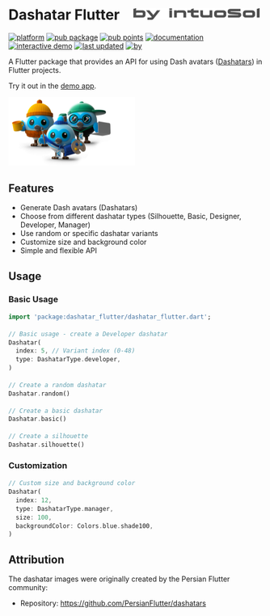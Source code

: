 # Dashatar Flutter <img src="https://raw.githubusercontent.com/intuosol/intuosol_design_system/main/assets/logos/by_intuosol.png" alt="Icon" width="250" style="margin-left: 20px;">

[![platform](https://img.shields.io/badge/platform-flutter-blue.svg)](https://flutter.dev)
[![pub package](https://img.shields.io/pub/v/dashatar_flutter.svg)](https://pub.dev/packages/dashatar_flutter)
[![pub points](https://img.shields.io/pub/points/dashatar_flutter)](https://pub.dev/packages/dashatar_flutter/score)
[![documentation](https://img.shields.io/badge/api-documentation-blue.svg)](https://pub.dev/documentation/dashatar_flutter)
[![interactive demo](https://img.shields.io/badge/interactive-demo-white.svg)](https://intuosol.github.io/dashatar_flutter/)
[![last updated](https://img.shields.io/github/last-commit/intuosol/dashatar_flutter.svg)](https://github.com/intuosol/dashatar_flutter/commits/main)
[![by](https://img.shields.io/badge/by-IntuoSol-success.svg)](https://intuosol.com)

A Flutter package that provides an API for using Dash avatars ([Dashatars](https://github.com/PersianFlutter/dashatars)) in Flutter projects.

Try it out in the [demo app](https://intuosol.github.io/dashatar_flutter/).

<img src="./images/dashatars.png" width="250">

## Features

- Generate Dash avatars (Dashatars)
- Choose from different dashatar types (Silhouette, Basic, Designer, Developer, Manager)
- Use random or specific dashatar variants
- Customize size and background color
- Simple and flexible API

## Usage

### Basic Usage

```dart
import 'package:dashatar_flutter/dashatar_flutter.dart';

// Basic usage - create a Developer dashatar
Dashatar(
  index: 5, // Variant index (0-48)
  type: DashatarType.developer,
)

// Create a random dashatar
Dashatar.random()

// Create a basic dashatar
Dashatar.basic()

// Create a silhouette
Dashatar.silhouette()
```

### Customization

```dart
// Custom size and background color
Dashatar(
  index: 12,
  type: DashatarType.manager,
  size: 100,
  backgroundColor: Colors.blue.shade100,
)
```

## Attribution

The dashatar images were originally created by the Persian Flutter community:

- Repository: https://github.com/PersianFlutter/dashatars
